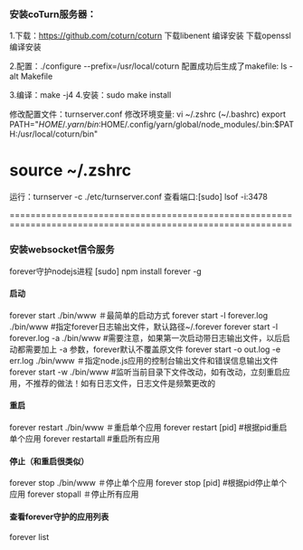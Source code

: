 ### 安装coTurn服务器：
1.下载：https://github.com/coturn/coturn
    下载libenent 编译安装
    下载openssl 编译安装

2.配置：./configure --prefix=/usr/local/coturn
    配置成功后生成了makefile: ls -alt Makefile

3.编译：make -j4
4.安装：sudo make install


修改配置文件：turnserver.conf
修改环境变量: 
 vi ~/.zshrc (~/.bashrc)
export PATH="$HOME/.yarn/bin:$HOME/.config/yarn/global/node_modules/.bin:$PATH:/usr/local/coturn/bin"
# source ~/.zshrc

运行：turnserver -c ./etc/turnserver.conf
查看端口:[sudo] lsof -i:3478

============================================================================================================

### 安装websocket信令服务
forever守护nodejs进程
[sudo] npm install forever -g
#### 启动
forever start ./bin/www  ＃最简单的启动方式
forever start -l forever.log ./bin/www  #指定forever日志输出文件，默认路径~/.forever
forever start -l forever.log -a ./bin/www  #需要注意，如果第一次启动带日志输出文件，以后启动都需要加上 -a 参数，forever默认不覆盖原文件
forever start -o out.log -e err.log ./bin/www  ＃指定node.js应用的控制台输出文件和错误信息输出文件
forever start -w ./bin/www  #监听当前目录下文件改动，如有改动，立刻重启应用，不推荐的做法！如有日志文件，日志文件是频繁更改的

#### 重启
forever restart ./bin/www  ＃重启单个应用
forever restart [pid]  #根据pid重启单个应用
forever restartall  #重启所有应用

#### 停止（和重启很类似）
forever stop ./bin/www  ＃停止单个应用
forever stop [pid]  #根据pid停止单个应用
forever stopall  ＃停止所有应用

#### 查看forever守护的应用列表
forever list